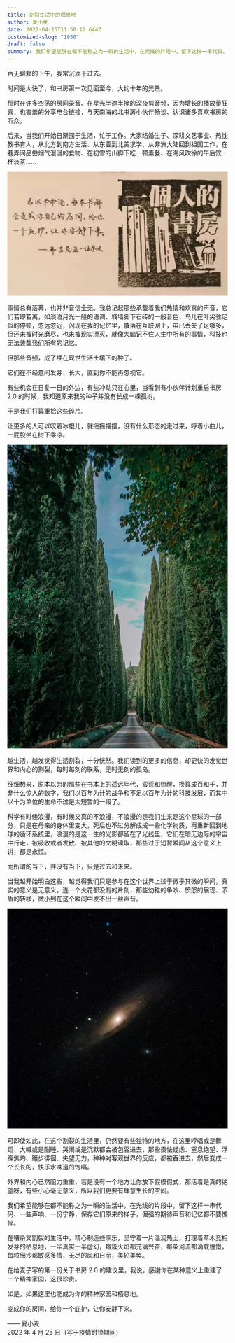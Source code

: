 ```yaml
---
title: 割裂生活中的栖息地
author: 夏小麦
date: 2022-04-25T11:50:12.644Z
customized-slug: "1950"
draft: false
summary: 我们希望能够在都不能称之为一瞬的生活中，在光线的片段中，留下这样一串代码、一些声响、一份宁静，保存它们原来的样子，倔强的期待声音和记忆都不要憔悴。在嘈杂又割裂的生活中，精心制造些享乐，坚守着一片温润热土，打理着草木竞相发芽的栖息地，一半真实一半虚幻，每簇火焰都充满兴奋，每条河流都满载憧憬，每粒细沙都敏感多情，无尽的风和日丽，美轮美奂。
---
```

百无聊赖的下午，我常沉湎于过去。

时间是太快了，和书房第一次见面至今，大约十年的光景。

那时在许多空荡的房间录音、在星光半遮半掩的深夜剪音频，因为增长的播放量狂喜，也害羞的分享电台链接，与天南海的北书房小伙伴畅谈、认识诸多喜欢书房的听众。

后来，当我们开始日渐囿于生活，忙于工作。大家结婚生子、深耕文艺事业、热忱教书育人，从北方到南方生活、从东亚到北美求学、从非洲大陆回到祖国工作，在巷弄间品尝烟气漫漫的食物、在初雪的山脚下吃一顿素餐、在海风吹徐的午后饮一杯淡茶……

![一个人的书房](/images/2022/img_4302.png)

事情总有落幕，也并非音信全无。我总记起那些承载着我们热情和欢喜的声音，它们若即若离，如淡泊月光一般的语调、城墙脚下石砖的一般音色、鸟儿在叶尖驻足似的停顿，忽远忽近，闪现在我的记忆里，散落在互联网上，虽已丢失了足够多，但还未被时光磨尽，也未被现实湮灭，就像大脑记不住人生中所有的事情，科技也无法装载我们所有的记忆。

但那些音频，成了埋在现世生活土壤下的种子。

它们在不经意间发芽、长大，直到你不能再忽视它。

有些机会在日复一日的外边，有些冲动只在心里，当看到有小伙伴计划重启书房 2.0 的时候，我知道原来我的种子并没有长成一棵孤树。

于是我们打算重拾这些碎片。

让更多的人可以咬着冰棍儿，就摇摇摆摆，没有什么形态的走过来，哼着小曲儿，一屁股坐在树下乘凉。

![](/images/2022/img_4303.jpg "by Natalia Chiciuc")

越生活，越发觉得生活割裂，十分恍然。我们读到的更多的信息，却更快的发觉世界和内心的割裂，每时每刻的联系，无时无刻的孤岛。

细细想来，原本以为的那些在书本上的遥远年代，蛮荒和惊醒，换算成百和千，并非什么惊人的数字，我们以百年为计的战争和不足以百年为计的科技发展，而其中以十为单位的生命不过是太短暂的一段了。

科学有时候浪漫，有时候又真的不浪漫，不浪漫的是我们生来是这个星球的一部分，只是在母亲的身体里变大，死后也不过分解成成一些化学物质，再重新回到地球的循环系统里，浪漫的是这一生的光影都留在了光线里，它们在暗无边际的宇宙中行走，被吸收或者发散、被其他的文明读取，那些过于短暂瞬间从这个意义上讲，都是永恒。

而所谓的当下，并没有当下，只是过去和未来。

当我越开始明白这些，越觉得我们只是参与在这个世界上过于微乎其微的瞬间，真实的意义是无意义，连一个火花都没有的片刻，那些幼稚的争吵、愤怒的展现、矛盾的转移，微小到在这个瞬间中发不出一丝声音。

![](/images/2022/img_4304.jpg "by Alex Andrews")

可即使如此，在这个割裂的生活里，仍然要有些独特的地方，在这里哼唱或是舞蹈、大喊或是酣睡、哭闹或是沉默都会被包容进去，那些畏怯疑虑、窒息绝望、浮躁焦灼、踱步徘徊、失望无力，种种对客观世界的反应，都被吞进去，然后变成一个长长的，快乐水味道的饱嗝。

外界和内心已然阻力重重，若是没有一个地方让你放下假模假式，那活着是真的绝望呀，有些小心毫无意义，所以我们更要有肆意生长的空间。

我们希望能够在都不能称之为一瞬的生活中，在光线的片段中，留下这样一串代码、一些声响、一份宁静，保存它们原来的样子，倔强的期待声音和记忆都不要憔悴。

在嘈杂又割裂的生活中，精心制造些享乐，坚守着一片温润热土，打理着草木竞相发芽的栖息地，一半真实一半虚幻，每簇火焰都充满兴奋，每条河流都满载憧憬，每粒细沙都敏感多情，无尽的风和日丽，美轮美奂。

在给麦子写的第一份关于书房 2.0 的建议里，我说，感谢你在某种意义上重建了一个精神家园，这很珍贵。

如是，如果这里也能成为你的精神家园和栖息地。

变成你的房间，给你一个庇护，让你安静下来。

—— 夏小麦\
2022 年 4 月 25 日（写于疫情封锁期间）